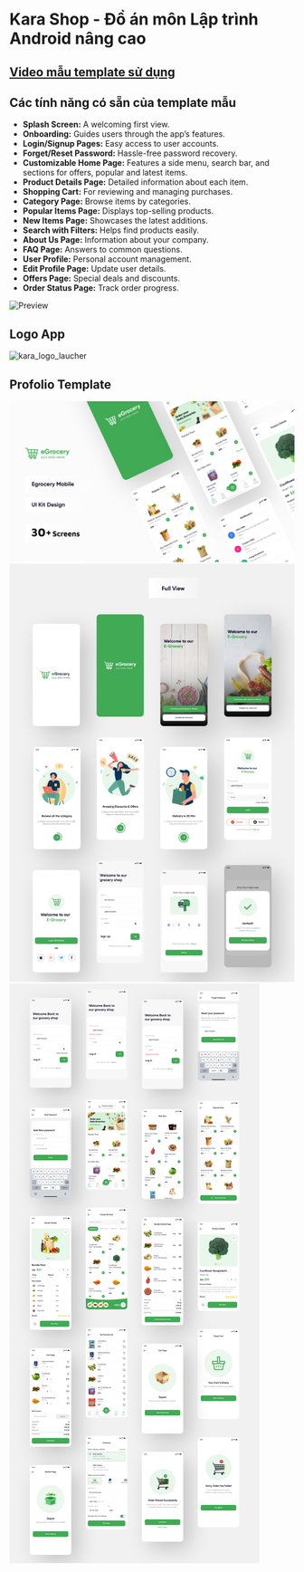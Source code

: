 # Kara Shop - Đồ án môn Lập trình Android nâng cao



## [Video mẫu template sử dụng](https://youtu.be/-RjEULM8a4w)

## Các tính năng có sẵn của template mẫu
- **Splash Screen:** A welcoming first view.
- **Onboarding:** Guides users through the app’s features.
- **Login/Signup Pages:** Easy access to user accounts.
- **Forget/Reset Password:** Hassle-free password recovery.
- **Customizable Home Page:** Features a side menu, search bar, and sections for offers, popular and latest items.
- **Product Details Page:** Detailed information about each item.
- **Shopping Cart:** For reviewing and managing purchases.
- **Category Page:** Browse items by categories.
- **Popular Items Page:** Displays top-selling products.
- **New Items Page:** Showcases the latest additions.
- **Search with Filters:** Helps find products easily.
- **About Us Page:** Information about your company.
- **FAQ Page:** Answers to common questions.
- **User Profile:** Personal account management.
- **Edit Profile Page:** Update user details.
- **Offers Page:** Special deals and discounts.
- **Order Status Page:** Track order progress.

![Preview](/gif.gif)
## Logo App
![kara_logo_laucher](https://github.com/huyng39/KaraShop_DoAnAnrdoidNangCao/assets/104257401/ef59203c-0b55-47dd-bb4b-4ef6192b90b6)
## Profolio Template
![App UI](/ui.png)
![App UI](/g_0.png)
![App UI](/g_1.png)
